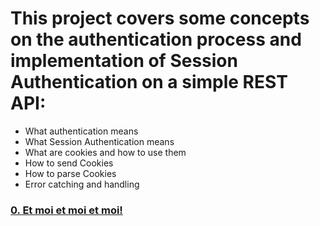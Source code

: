 # This project covers some concepts on the authentication process and implementation of Session Authentication on a simple REST API:
- What authentication means
- What Session Authentication means
- What are cookies and how to use them
- How to send Cookies
- How to parse Cookies
- Error catching and handling


### [0. Et moi et moi et moi!](./api/v1/app.py)